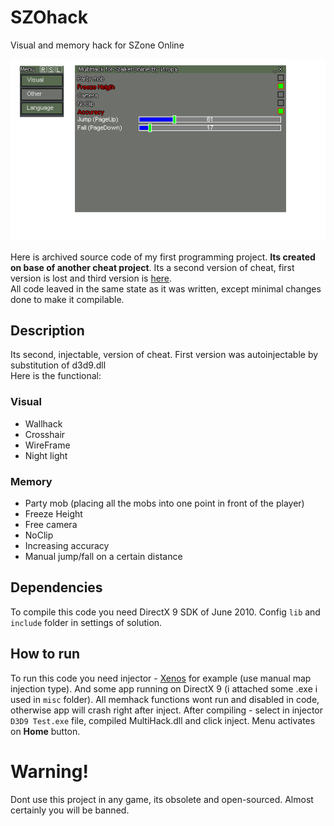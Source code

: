 
# SZOhack 
Visual and memory hack for SZone Online

<div align="center">
    <img src="screenshots/szohack_v2_other_menu.png" alt="Screenshot of cheat">
</div>

Here is archived source code of my first programming project. __Its created on base of another cheat project__.
Its a second version of cheat, first version is lost and third version is [here](https://github.com/IgorKhramtsov/SZOHack-v3).  
All code leaved in the same state as it was written, except minimal changes done to make it compilable.

## Description
Its second, injectable, version of cheat. First version was autoinjectable by substitution of d3d9.dll  
Here is the functional:  
### Visual
- Wallhack
- Crosshair
- WireFrame
- Night light
### Memory
- Party mob (placing all the mobs into one point in front of the player)
- Freeze Height
- Free camera
- NoClip
- Increasing accuracy
- Manual jump/fall on a certain distance



## Dependencies  
To compile this code you need DirectX 9 SDK of June 2010.
Config `lib` and `include` folder in settings of solution.
  
## How to run
To run this code you need injector - [Xenos](https://github.com/DarthTon/Xenos) for example (use manual map injection type). And some app running on DirectX 9 (i attached some .exe i used in `misc` folder). All memhack functions wont run and disabled in code, otherwise app will crash right after inject. After compiling - select in injector `D3D9 Test.exe` file, compiled MultiHack.dll and click inject. Menu activates on __Home__ button.

# Warning!
Dont use this project in any game, its obsolete and open-sourced. Almost certainly you will be banned.
